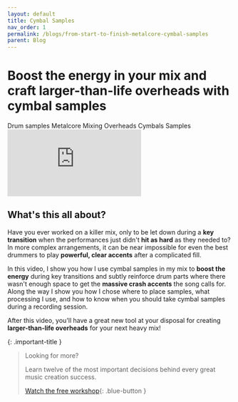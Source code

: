 ```yaml
---
layout: default
title: Cymbal Samples
nav_order: 1
permalink: /blogs/from-start-to-finish-metalcore-cymbal-samples
parent: Blog
---
```


# Boost the energy in your mix and craft larger-than-life overheads with cymbal samples

<div class="tags-container">
  <span class="label label-blue">Drum samples</span>
  <span class="label label-blue">Metalcore</span>
  <span class="label label-blue">Mixing</span>
  <span class="label label-blue">Overheads</span>
  <span class="label label-blue">Cymbals</span>
  <span class="label label-blue">Samples</span>
</div>

<div class="video-container">
  <iframe src="https://www.youtube-nocookie.com/embed/vg7GqCG4a1s?rel=0" title="YouTube video player" frameborder="0" allow="accelerometer; autoplay; clipboard-write; encrypted-media; gyroscope; picture-in-picture" allowfullscreen></iframe>
</div>

## What's this all about?

Have you ever worked on a killer mix, only to be let down during a **key transition** when the performances just didn't **hit as hard** as they needed to? In more complex arrangements, it can be near impossible for even the best drummers to play **powerful, clear accents** after a complicated fill.

In this video, I show you how I use cymbal samples in my mix to **boost the energy** during key transitions and subtly reinforce drum parts where there wasn't enough space to get the **massive crash accents** the song calls for. Along the way I show you how I chose where to place samples, what processing I use, and how to know when you should take cymbal samples during a recording session.

After this video, you'll have a great new tool at your disposal for creating **larger-than-life overheads** for your next heavy mix!

{: .important-title }
> Looking for more?
>
> Learn twelve of the most important decisions behind every great music creation success.
>
> [Watch the free workshop](/workshop){: .blue-button }
